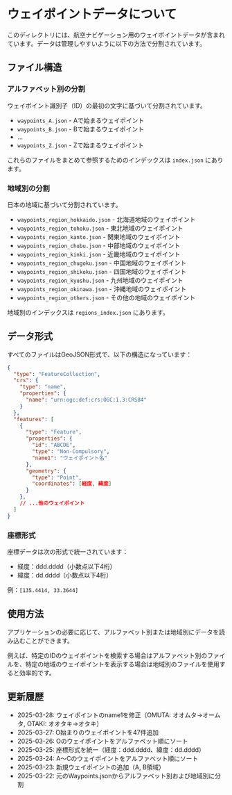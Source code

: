 # ウェイポイントデータについて

このディレクトリには、航空ナビゲーション用のウェイポイントデータが含まれています。データは管理しやすいように以下の方法で分割されています。

## ファイル構造

### アルファベット別の分割

ウェイポイント識別子（ID）の最初の文字に基づいて分割されています。

- `waypoints_A.json` - Aで始まるウェイポイント
- `waypoints_B.json` - Bで始まるウェイポイント
- ...
- `waypoints_Z.json` - Zで始まるウェイポイント

これらのファイルをまとめて参照するためのインデックスは `index.json` にあります。

### 地域別の分割

日本の地域に基づいて分割されています。

- `waypoints_region_hokkaido.json` - 北海道地域のウェイポイント
- `waypoints_region_tohoku.json` - 東北地域のウェイポイント
- `waypoints_region_kanto.json` - 関東地域のウェイポイント
- `waypoints_region_chubu.json` - 中部地域のウェイポイント
- `waypoints_region_kinki.json` - 近畿地域のウェイポイント
- `waypoints_region_chugoku.json` - 中国地域のウェイポイント
- `waypoints_region_shikoku.json` - 四国地域のウェイポイント
- `waypoints_region_kyushu.json` - 九州地域のウェイポイント
- `waypoints_region_okinawa.json` - 沖縄地域のウェイポイント
- `waypoints_region_others.json` - その他の地域のウェイポイント

地域別のインデックスは `regions_index.json` にあります。

## データ形式

すべてのファイルはGeoJSON形式で、以下の構造になっています：

```json
{
  "type": "FeatureCollection",
  "crs": {
    "type": "name",
    "properties": {
      "name": "urn:ogc:def:crs:OGC:1.3:CRS84"
    }
  },
  "features": [
    {
      "type": "Feature",
      "properties": {
        "id": "ABCDE",
        "type": "Non-Compulsory",
        "name1": "ウェイポイント名"
      },
      "geometry": {
        "type": "Point",
        "coordinates": [経度, 緯度]
      }
    },
    // ...他のウェイポイント
  ]
}
```

### 座標形式

座標データは次の形式で統一されています：
- 経度：ddd.dddd（小数点以下4桁）
- 緯度：dd.dddd（小数点以下4桁）

例：`[135.4414, 33.3644]`

## 使用方法

アプリケーションの必要に応じて、アルファベット別または地域別にデータを読み込むことができます。

例えば、特定のIDのウェイポイントを検索する場合はアルファベット別のファイルを、特定の地域のウェイポイントを表示する場合は地域別のファイルを使用すると効率的です。

## 更新履歴

- 2025-03-28: ウェイポイントのname1を修正（OMUTA: オオムタ→オームタ, OTAKI: オオタキ→オタキ）
- 2025-03-27: O始まりのウェイポイントを47件追加
- 2025-03-26: Oのウェイポイントをアルファベット順にソート
- 2025-03-25: 座標形式を統一（経度：ddd.dddd、緯度：dd.dddd）
- 2025-03-24: A〜Cのウェイポイントをアルファベット順にソート
- 2025-03-23: 新規ウェイポイントの追加（A, B領域）
- 2025-03-22: 元のWaypoints.jsonからアルファベット別および地域別に分割 